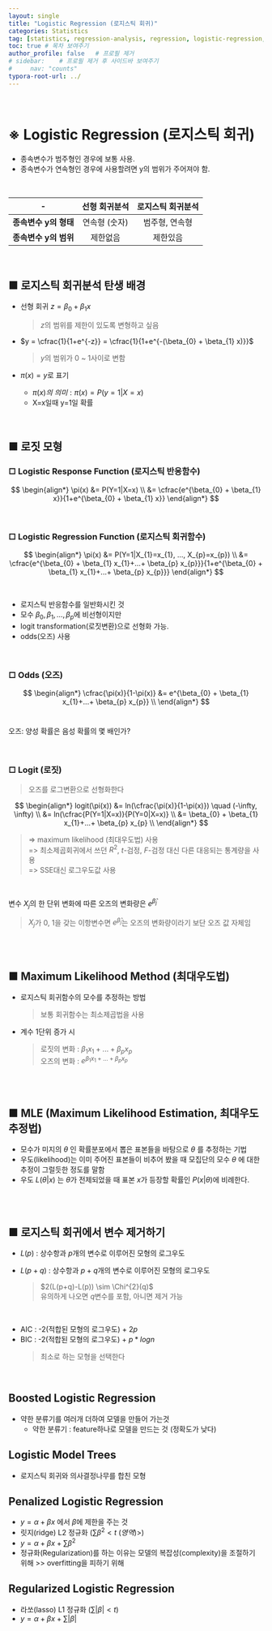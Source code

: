 ```yaml
---
layout: single
title: "Logistic Regression (로지스틱 회귀)"
categories: Statistics
tag: [statistics, regression-analysis, regression, logistic-regression, odds, logit, MLE]
toc: true # 목차 보여주기
author_profile: false   # 프로필 제거
# sidebar:    # 프로필 제거 후 사이드바 보여주기
#     nav: "counts"
typora-root-url: ../
---
```

<br>

# **※ Logistic Regression (로지스틱 회귀)**
- 종속변수가 범주형인 경우에 보통 사용.
- 종속변수가 연속형인 경우에 사용할려면 y의 범위가 주어져야 함.

<br>

| - | **선형 회귀분석** | **로지스틱 회귀분석** |
|:---------------:|:-----------:|:-------------:|
| **종속변수 y의 형태**  | 연속형 (숫자)    | 범주형, 연속형      |
| **종속변수 y의 범위**  | 제한없음        | 제한있음          |

<br>

## ■ 로지스틱 회귀분석 탄생 배경
- 선형 회귀 $z = \beta_{0} + \beta_{1} x$
  > $z$의 범위를 제한이 있도록 변형하고 싶음

- $y = \cfrac{1}{1+e^{-z}} = \cfrac{1}{1+e^{-(\beta_{0} + \beta_{1} x)}}$
  > $y$의 범위가 0 ~ 1사이로 변함
- $\pi(x) = y$로 표기
  - $\pi(x)의 ~의미 : \pi(x) = P(y=1|X=x)$
  - X=x일때 y=1일 확률

<br>

## ■ 로짓 모형
### □ Logistic Response Function (로지스틱 반응함수)
$$
\begin{align*}
\pi(x) &= P(Y=1|X=x) \\
&= \cfrac{e^{\beta_{0} + \beta_{1} x}}{1+e^{\beta_{0} + \beta_{1} x}}
\end{align*}
$$

<br>

### □ Logistic Regression Function (로지스틱 회귀함수)
$$
\begin{align*}
\pi(x) &= P(Y=1|X_{1}=x_{1}, ..., X_{p}=x_{p}) \\
&= \cfrac{e^{\beta_{0} + \beta_{1} x_{1}+...+ \beta_{p} x_{p}}}{1+e^{\beta_{0} + \beta_{1} x_{1}+...+ \beta_{p} x_{p}}}
\end{align*}
$$

<br>

- 로지스틱 반응함수를 일반화시킨 것
- 모수 $\beta_{0}, \beta_{1}, ..., \beta_{p}$에 비선형이지만
- logit transformation(로짓변환)으로 선형화 가능.
- odds(오즈) 사용

<br>

### □ Odds (오즈)
$$
\begin{align*}
\cfrac{\pi(x)}{1-\pi(x)} &= e^{\beta_{0} + \beta_{1} x_{1}+...+ \beta_{p} x_{p}} \\
\end{align*}
$$
<br>

오즈: 양성 확률은 음성 확률의 몇 배인가?

<br>

### □ Logit (로짓)
> 오즈를 로그변환으로 선형화한다<br>

$$
\begin{align*}
logit(\pi(x)) &= ln(\cfrac{\pi(x)}{1-\pi(x)}) \quad (-\infty, \infty) \\
&= ln(\cfrac{P(Y=1|X=x)}{P(Y=0|X=x)} \\
&= \beta_{0} + \beta_{1} x_{1}+...+ \beta_{p} x_{p} \\
\end{align*}
$$

> => maximum likelihood (최대우도법) 사용<br>
> => 최소제곱회귀에서 쓰던 $R^{2}$, $t$-검정, $F$-검정 대신 다른 대응되는 통계량을 사용<br>
> => SSE대신 로그우도값 사용<br>

<br>

변수 $X_{j}$의 한 단위 변화에 따른 오즈의 변화량은 $e^{\hat \beta_{j}}$ <br>
> $X_{j}$가 0, 1을 갖는 이항변수면 $e^{\hat \beta_{j}}$는 오즈의 변화량이라기 보단 오즈 값 자체임

<br>
<br>

## ■ Maximum Likelihood Method (최대우도법)
- 로지스틱 회귀함수의 모수를 추정하는 방법
  > 보통 회귀함수는 최소제곱법을 사용

- 계수 1단위 증가 시
  > 로짓의 변화 : $\beta_{1} x_{1}+...+ \beta_{p} x_{p}$ <br>
  > 오즈의 변화 : $e^{\beta_{1} x_{1}+...+ \beta_{p} x_{p}}$

<br>
<br>

## ■ MLE (Maximum Likelihood Estimation, 최대우도추정법)
- 모수가 미지의 $\theta$ 인 확률분포에서 뽑은 표본들을 바탕으로 $\theta$ 를 추정하는 기법
- 우도(likelihood)는 이미 주어진 표본들이 비추어 봤을 때 모집단의 모수 $\theta$ 에 대한 추정이 그럴듯한 정도를 말함
- 우도 $L(\theta|x)$ 는 $\theta$가  전제되었을 때 표본 $x$가 등장할 확률인 $P(x|\theta)$에 비례한다.

<br>
<br>

## ■ 로지스틱 회귀에서 변수 제거하기
- $L(p)$ : 상수항과 $p$개의 변수로 이루어진 모형의 로그우도
- $L(p+q)$ : 상수항과 $p+q$개의 변수로 이루어진 모형의 로그우도

    > $2(L(p+q)-L(p)) \sim \Chi^{2}(q)$ <br>
    > 유의하게 나오면 $q$변수를 포함, 아니면 제거 가능

<br>

- AIC : -2(적합된 모형의 로그우도) + $2p$
- BIC : -2(적합된 모형의 로그우도) + $p*logn$
    > 최소로 하는 모형을 선택한다

<br>

## Boosted Logistic Regression
- 약한 분류기를 여러개 더하여 모델을 만들어 가는것
  - 약한 분류기 : feature하나로 모델을 만드는 것 (정확도가 낮다)

## Logistic Model Trees
- 로지스틱 회귀와 의사결정나무를 합친 모형

## Penalized Logistic Regression
- $y = \alpha + \beta x$ 에서 $\beta$에 제한을 주는 것
- 릿지(ridge) L2 정규화 ($\sum \beta^{2} < t ~(영역)$>)
- $y = \alpha + \beta x+ \sum \beta^{2}$
- 정규화(Regularization)를 하는 이유는 모델의 복잡성(complexity)을 조절하기 위해 >> overfitting을 피하기 위해

## Regularized Logistic Regression
- 라쏘(lasso) L1 정규화 ($\sum \lvert\beta \rvert < t$)
- $y = \alpha + \beta x+ \sum \lvert\beta \rvert$